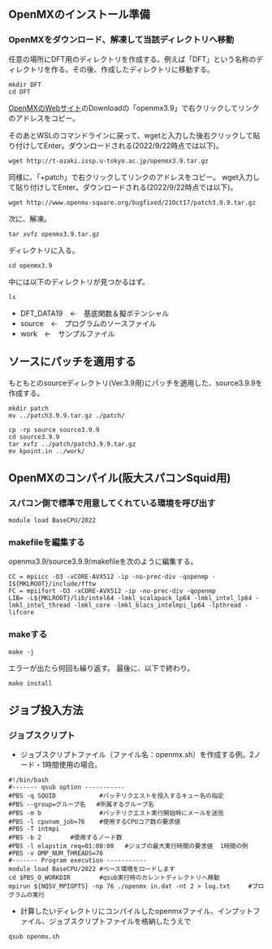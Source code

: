 ## OpenMXのインストール準備
### OpenMXをダウンロード、解凍して当該ディレクトリへ移動
任意の場所にDFT用のディレクトリを作成する。例えば「DFT」という名称のディレクトリを作る。その後、作成したディレクトリに移動する。

```
mkdir DFT
cd DFT
```

[OpenMXのWebサイト](http://www.openmx-square.org/)のDownloadの「openmx3.9」で右クリックしてリンクのアドレスをコピー。

そのあとWSLのコマンドラインに戻って、wgetと入力した後右クリックして貼り付けしてEnter。ダウンロードされる(2022/9/22時点では以下)。

```
wget http://t-ozaki.issp.u-tokyo.ac.jp/openmx3.9.tar.gz
```

同様に、「+patch」で右クリックしてリンクのアドレスをコピー。
wget入力して貼り付けしてEnter。ダウンロードされる(2022/9/22時点では以下)。
```
wget http://www.openmx-square.org/bugfixed/21Oct17/patch3.9.9.tar.gz
```
次に、解凍。
```
tar xvfz openmx3.9.tar.gz
```
ディレクトリに入る。
```
cd openmx3.9
```
中には以下のディレクトリが見つかるはず。
```
ls
```
- DFT_DATA19　←　基底関数＆擬ポテンシャル
- source　←　プログラムのソースファイル
- work　←　サンプルファイル

## ソースにパッチを適用する
もともとのsourceディレクトリ(Ver.3.9用)にパッチを適用した、source3.9.9を作成する。
```
mkdir patch
mv ../patch3.9.9.tar.gz ./patch/

cp -rp source source3.9.9
cd source3.9.9
tar xvfz ../patch/patch3.9.9.tar.gz
mv kpoint.in ../work/
```

## OpenMXのコンパイル(阪大スパコンSquid用)
### スパコン側で標準で用意してくれている環境を呼び出す
```
module load BaseCPU/2022
```
### makefileを編集する
openmx3.9/source3.9.9/makefileを次のように編集する。
```
CC = mpiicc -O3 -xCORE-AVX512 -ip -no-prec-div -qopenmp -I${MKLROOT}/include/fftw
FC = mpiifort -O3 -xCORE-AVX512 -ip -no-prec-div -qopenmp
LIB= -L${MKLROOT}/lib/intel64 -lmkl_scalapack_lp64 -lmkl_intel_lp64 -lmkl_intel_thread -lmkl_core -lmkl_blacs_intelmpi_lp64 -lpthread -lifcore
```

### makeする
```
make -j
```
エラーが出たら何回も繰り返す。
最後に、以下で終わり。
```
make install
```
## ジョブ投入方法
### ジョブスクリプト
- ジョブスクリプトファイル（ファイル名：openmx.sh）を作成する例。2ノード・1時間使用の場合。
```
#!/bin/bash
#------- qsub option -----------
#PBS -q SQUID            #バッチリクエストを投入するキュー名の指定
#PBS --group=グループ名   #所属するグループ名
#PBS -m b                #バッチリクエスト実行開始時にメールを送信
#PBS -l cpunum_job=76    #使用するCPUコア数の要求値
#PBS -T intmpi
#PBS -b 2		 #使用するノード数
#PBS -l elapstim_req=01:00:00   #ジョブの最大実行時間の要求値  1時間の例
#PBS -v OMP_NUM_THREADS=76
#------- Program execution -----------
module load BaseCPU/2022 #ベース環境をロードします
cd $PBS_O_WORKDIR        #qsub実行時のカレントディレクトリへ移動
mpirun ${NQSV_MPIOPTS} -np 76 ./openmx in.dat -nt 2 > log.txt     #プログラムの実行
```
- 計算したいディレクトリにコンパイルしたopenmxファイル、インプットファイル、ジョブスクリプトファイルを格納したうえで
```
qsub openmx.sh
```
